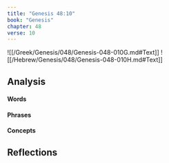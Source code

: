 ```yaml
---
title: "Genesis 48:10"
book: "Genesis"
chapter: 48
verse: 10
---
```

![[/Greek/Genesis/048/Genesis-048-010G.md#Text]]
![[/Hebrew/Genesis/048/Genesis-048-010H.md#Text]]

## Analysis

#### Words

#### Phrases

#### Concepts

## Reflections
